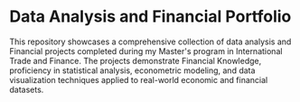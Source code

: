 # Data Analysis and Financial Portfolio
This repository showcases a comprehensive collection of data analysis and Financial projects completed during my Master's program in International Trade and Finance. The projects demonstrate Financial Knowledge, proficiency in statistical analysis, econometric modeling, and data visualization techniques applied to real-world economic and financial datasets.
